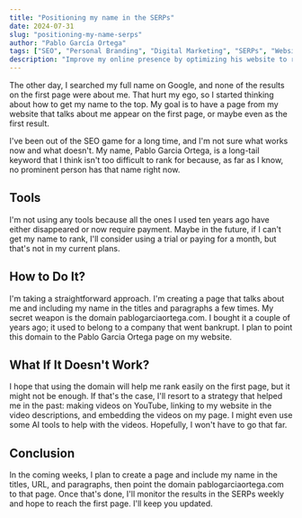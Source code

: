 ```yaml
---
title: "Positioning my name in the SERPs"
date: 2024-07-31
slug: "positioning-my-name-serps"
author: "Pablo García Ortega"
tags: ["SEO", "Personal Branding", "Digital Marketing", "SERPs", "Website Optimization"]
description: "Improve my online presence by optimizing his website to rank for my name in search engine results pages (SERPs)."
---
```


The other day, I searched my full name on Google, and none of the results on the first page were about me. That hurt my ego, so I started thinking about how to get my name to the top. My goal is to have a page from my website that talks about me appear on the first page, or maybe even as the first result.

I've been out of the SEO game for a long time, and I'm not sure what works now and what doesn't. My name, Pablo Garcia Ortega, is a long-tail keyword that I think isn't too difficult to rank for because, as far as I know, no prominent person has that name right now.

## Tools

I'm not using any tools because all the ones I used ten years ago have either disappeared or now require payment. Maybe in the future, if I can't get my name to rank, I'll consider using a trial or paying for a month, but that's not in my current plans.

## How to Do It?

I'm taking a straightforward approach. I'm creating a page that talks about me and including my name in the titles and paragraphs a few times. My secret weapon is the domain pablogarciaortega.com. I bought it a couple of years ago; it used to belong to a company that went bankrupt. I plan to point this domain to the Pablo Garcia Ortega page on my website.

## What If It Doesn't Work?

I hope that using the domain will help me rank easily on the first page, but it might not be enough. If that's the case, I'll resort to a strategy that helped me in the past: making videos on YouTube, linking to my website in the video descriptions, and embedding the videos on my page. I might even use some AI tools to help with the videos. Hopefully, I won't have to go that far.

## Conclusion

In the coming weeks, I plan to create a page and include my name in the titles, URL, and paragraphs, then point the domain pablogarciaortega.com to that page. Once that's done, I'll monitor the results in the SERPs weekly and hope to reach the first page. I'll keep you updated.
